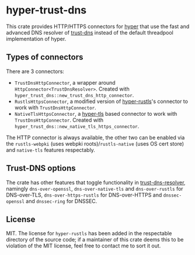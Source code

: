# hyper-trust-dns

This crate provides HTTP/HTTPS connectors for [hyper](https://github.com/hyperium/hyper) that use the fast and advanced DNS resolver of [trust-dns](https://github.com/bluejekyll/trust-dns) instead of the default threadpool implementation of hyper.

## Types of connectors

There are 3 connectors:

- `TrustDnsHttpConnector`, a wrapper around `HttpConnector<TrustDnsResolver>`. Created with `hyper_trust_dns::new_trust_dns_http_connector`.
- `RustlsHttpsConnector`, a modified version of [hyper-rustls](https://github.com/rustls/hyper-rustls)'s connector to work with `TrustDnsHttpConnector`.
- `NativeTlsHttpsConnector`, a [hyper-tls](https://github.com/hyperium/hyper-tls) based connector to work with `TrustDnsHttpConnector`. Created with `hyper_trust_dns::new_native_tls_https_connector`.

The HTTP connector is always available, the other two can be enabled via the `rustls-webpki` (uses webpki roots)/`rustls-native` (uses OS cert store) and `native-tls` features respectably.

## Trust-DNS options

The crate has other features that toggle functionality in [trust-dns-resolver](https://github.com/bluejekyll/trust-dns/tree/main/crates/resolver), namingly `dns-over-openssl`, `dns-over-native-tls` and `dns-over-rustls` for DNS-over-TLS, `dns-over-https-rustls` for DNS-over-HTTPS and `dnssec-openssl` and `dnssec-ring` for DNSSEC.

## License

MIT. The license for `hyper-rustls` has been added in the respectable directory of the source code; if a maintainer of this crate deems this to be violation of the MIT license, feel free to contact me to sort it out.
